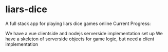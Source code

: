 # liars-dice
A full stack app for playing liars dice games online
Current Progress:

We have a vue clientside and nodejs serverside implementation set up
We have a skeleton of serverside objects for game logic, but need a client implementation
